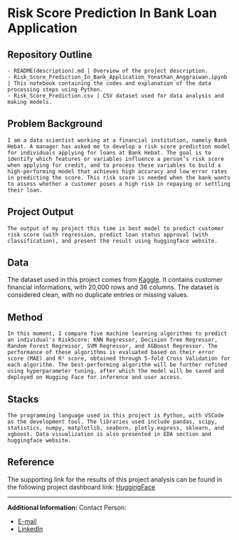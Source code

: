 # Risk Score Prediction In Bank Loan Application

## Repository Outline
```
- README(description).md | Overview of the project description.
- Risk_Score_Prediction_In_Bank_Application_Yonathan_Anggraiwan.ipynb | This notebook containing the codes and explanation of the data processing steps using Python.
- Risk_Score_Prediction.csv | CSV dataset used for data analysis and making models.
```

## Problem Background
`I am a data scientist working at a financial institution, namely Bank Hebat. A manager has asked me to develop a risk score prediction model for individuals applying for loans at Bank Hebat. The goal is to identify which features or variables influence a person’s risk score when applying for credit, and to process these variables to build a high-performing model that achieves high accuracy and low error rates in predicting the score. This risk score is needed when the bank wants to assess whether a customer poses a high risk in repaying or settling their loan.`

## Project Output
`The output of my project this time is best model to predict customer risk score (with regression, predict loan status approval (with classification), and present the result using huggingface website.`

## Data
The dataset used in this project comes from [Kaggle](https://www.kaggle.com/datasets/lorenzozoppelletto/financial-risk-for-loan-approval/data). It contains customer financial informations, with 20,000 rows and 36 columns. The dataset is considered clean, with no duplicate entries or missing values.

## Method
`In this moment, I compare five machine learning algorithms to predict an individual's RiskScore: KNN Regressor, Decision Tree Regressor, Random Forest Regressor, SVM Regressor, and XGBoost Regressor. The performance of these algorithms is evaluated based on their error score (MAE) and R² score, obtained through 5-fold Cross Validation for each algorithm. The best-performing algorithm will be further refined using hyperparameter tuning, after which the model will be saved and deployed on Hugging Face for inference and user access.`

## Stacks
`The programming language used in this project is Python, with VSCode as the development tool. The libraries used include pandas, scipy, statistics, numpy, matplotlib, seaborn, plotly.express, sklearn, and xgboost. Data visualization is also presented in EDA section and huggingface website.`

## Reference
The supporting link for the results of this project analysis can be found in the following project dashboard link:
[HuggingFace](https://huggingface.co/spaces/rvpishere/Risk_Score_Prediction_In_Bank_Loan_Application)

---

**Additional Information:**
Contact Person:
- [E-mail](yonathan.anggraiwan.work@gmail.com)
- [LinkedIn](https://www.linkedin.com/in/yonathan-anggraiwan-work/)
